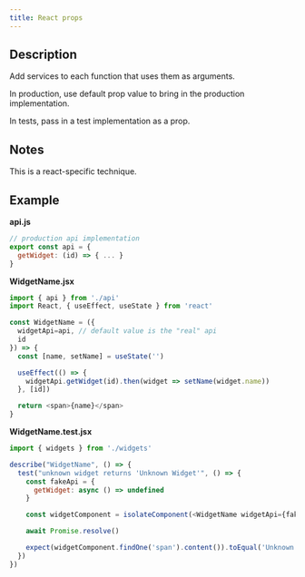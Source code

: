 ```yaml
---
title: React props
---
```


## Description

Add services to each function that uses them as arguments.

In production, use default prop value to bring in the production implementation.

In tests, pass in a test implementation as a prop.

## Notes

This is a react-specific technique.

## Example

**api.js**

```javascript
// production api implementation
export const api = {
  getWidget: (id) => { ... }
}
```

**WidgetName.jsx**
```javascript
import { api } from './api'
import React, { useEffect, useState } from 'react'

const WidgetName = ({
  widgetApi=api, // default value is the "real" api
  id
}) => {
  const [name, setName] = useState('')

  useEffect(() => {
    widgetApi.getWidget(id).then(widget => setName(widget.name))
  }, [id])

  return <span>{name}</span>
}

```

**WidgetName.test.jsx**

```javascript
import { widgets } from './widgets'

describe("WidgetName", () => {
  test("unknown widget returns 'Unknown Widget'", () => {
    const fakeApi = {
      getWidget: async () => undefined
    }

    const widgetComponent = isolateComponent(<WidgetName widgetApi={fakeApi} widgetId={42} />)

    await Promise.resolve()

    expect(widgetComponent.findOne('span').content()).toEqual('Unknown Widget')
  })
})
```

